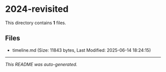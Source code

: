 # 2024-revisited

This directory contains **1** files.

## Files

- timeline.md (Size: 11843 bytes, Last Modified: 2025-06-14 18:24:15)

---
*This README was auto-generated.*
